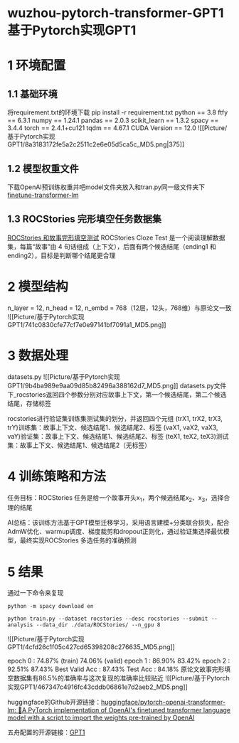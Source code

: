 # wuzhou-pytorch-transformer-GPT1 基于Pytorch实现GPT1

# 1 环境配置
## 1.1 基础环境
将requirement.txt的环境下载
pip install -r requirement.txt
python == 3.8
ftfy == 6.3.1
numpy == 1.24.1
pandas == 2.0.3
scikit_learn == 1.3.2
spacy == 3.4.4
torch == 2.4.1+cu121
tqdm == 4.67.1
CUDA Version == 12.0
![[Picture/基于Pytorch实现GPT1/8a3183172fe5a2c2511c2e6e05d5ca5c_MD5.png|375]]

## 1.2 模型权重文件
下载OpenAI预训练权重并吧model文件夹放入和tran.py同一级文件夹下[finetune-transformer-lm](https://github.com/openai/finetune-transformer-lm)

## 1.3 ROCStories 完形填空任务数据集
[ROCStories 和故事完形填空测试](https://cs.rochester.edu/nlp/rocstories/)
ROCStories Cloze Test 是一个阅读理解数据集，每篇“故事”由 4 句话组成（上下文），后面有两个候选结尾（ending1 和 ending2），目标是判断哪个结尾更合理

# 2 模型结构
n_layer = 12, n_head = 12, n_embd = 768（12层，12头，768维）与原论文一致
![[Picture/基于Pytorch实现GPT1/741c0830cfe77cf7e0e97141bf7091a1_MD5.png]]

# 3 数据处理
datasets.py
![[Picture/基于Pytorch实现GPT1/9b4ba989e9aa09d85b82496a388162d7_MD5.png]]
datasets.py文件下_rocstories返回四个参数分别对应故事上下文，第一个候选结尾，第二个候选结尾，存储标签

rocstories进行验证集训练集测试集的划分，并返回四个元组
(trX1, trX2, trX3, trY)训练集：故事上下文、候选结尾1、候选结尾2、标签
(vaX1, vaX2, vaX3, vaY)验证集：故事上下文、候选结尾1、候选结尾2、标签
(teX1, teX2, teX3)测试集：故事上下文、候选结尾1、候选结尾2（无标签）

# 4 训练策略和方法
任务目标：ROCStories 任务是给一个故事开头x<sub>1</sub>，两个候选结尾x<sub>2</sub>、x<sub>3</sub>，选择合理的结尾

AI总结：该训练方法基于GPT模型迁移学习，采用语言建模+分类联合损失，配合AdmW优化、warmup调度、梯度裁剪和dropout正则化，通过验证集选择最优模型，最终实现ROCStories 多选任务的准确预测


# 5 结果
通过一下命令来复现
```
python -m spacy download en

python train.py --dataset rocstories --desc rocstories --submit --analysis --data_dir ./data/ROCStories/ --n_gpu 8
```

![[Picture/基于Pytorch实现GPT1/4cfd26c1f05c427cd65398208c276635_MD5.png]]

epoch 0  : 74.87% (train)  74.06% (valid)
epoch 1  : 86.90%          83.42%
epoch 2  : 92.51%          87.43%
Best Valid Acc : 87.43%
Test Acc       : 84.18%
原论文故事完形填空数据集有86.5%的准确率与这次复现的准确率比较贴近
![[Picture/基于Pytorch实现GPT1/467347c4916fc43cddb06861e7d2aeb2_MD5.png]]

huggingface的Github开源链接：[huggingface/pytorch-openai-transformer-lm: 🐥A PyTorch implementation of OpenAI's finetuned transformer language model with a script to import the weights pre-trained by OpenAI](https://github.com/huggingface/pytorch-openai-transformer-lm)

五舟配置的开源链接：[GPT1](https://github.com/HelloHiSay/wuzhou-pytorch-transformer-GPT1/tree/main)
